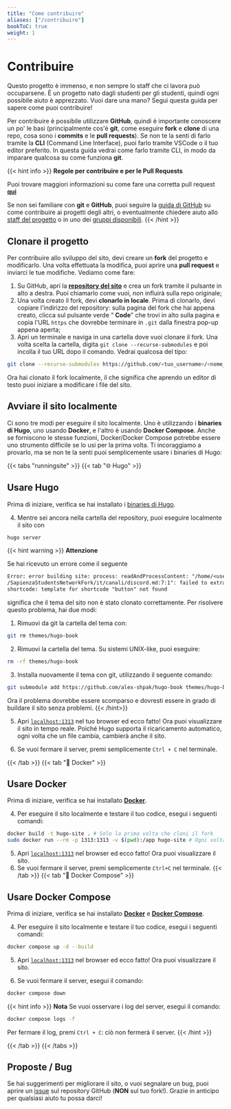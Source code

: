```yaml
---
title: "Come contribuire"
aliases: ["/contribuire"]
bookToC: true
weight: 1
---
```


<script src="https://kit.fontawesome.com/6fd9d2b408.js" crossorigin="anonymous"></script>

# Contribuire

Questo progetto è immenso, e non sempre lo staff che ci lavora può occuparsene. È un progetto nato dagli studenti per gli studenti, quindi ogni possibile aiuto è apprezzato. Vuoi dare una mano? Segui questa guida per sapere come puoi contribuire!

Per contribuire è possibile utilizzare **GitHub**, quindi è importante conoscere un po' le basi (principalmente cos'è **git**, come eseguire **fork** e **clone** di una repo, cosa sono i **commits** e le **pull requests**). Se non te la senti di farlo tramite la **CLI** (Command Line Interface), puoi farlo tramite VSCode o il tuo editor preferito. In questa guida vedrai come farlo tramite CLI, in modo da imparare qualcosa su come funziona **git**.

{{< hint info >}}
<i class="fa-solid fa-circle-info" style="color: #74C0FC;"></i> **Regole per contribuire e per le Pull Requests**

Puoi trovare maggiori informazioni su come fare una corretta pull request [**qui**](https://github.com/sapienzastudentsnetwork/sapienzastudentsnetwork.github.io/pulls)

Se non sei familiare con **git** e **GitHub**, puoi seguire la [guida di GitHub](https://docs.github.com/en/get-started/quickstart/contributing-to-projects) su come contribuire ai progetti degli altri, o eventualmente chiedere aiuto allo [staff del progetto](/it/contribuire/contatti) o in uno dei [gruppi disponibili](/it/canali/gruppi).
{{< /hint >}}

## Clonare il progetto

Per contribuire allo sviluppo del sito, devi creare un **fork** del progetto e modificarlo. Una volta effettuata la modifica, puoi aprire una **pull request** e inviarci le tue modifiche. Vediamo come fare:

1. Su GitHub, apri la [**repository del sito**](https://github.com/sapienzastudentsnetwork/sapienzastudentsnetwork.github.io) e crea un fork tramite il pulsante in alto a destra. Puoi chiamarlo come vuoi, non influirà sulla repo originale;
2. Una volta creato il fork, devi **clonarlo in locale**. Prima di clonarlo, devi copiare l'indirizzo del repository: sulla pagina del fork che hai appena creato, clicca sul pulsante verde "**<i class="fa-solid fa-code" style="color: #63E6BE;"></i> Code**" che trovi in alto sulla pagina e copia l'URL `https` che dovrebbe terminare in `.git` dalla finestra pop-up appena aperta;
3. Apri un terminale e naviga in una cartella dove vuoi clonare il fork. Una volta scelta la cartella, digita `git clone --recurse-submodules` e poi incolla il tuo URL dopo il comando. Vedrai qualcosa del tipo:
```bash
git clone --recurse-submodules https://github.com/<tuo_username>/<nome_fork>.git
```
Ora hai clonato il fork localmente, il che significa che aprendo un editor di testo puoi iniziare a modificare i file del sito.

## Avviare il sito localmente

Ci sono tre modi per eseguire il sito localmente. Uno è utilizzando i **binaries di Hugo**, uno usando **Docker**, e l'altro è usando **Docker Compose**. Anche se forniscono le stesse funzioni, Docker/Docker Compose potrebbe essere uno strumento difficile se lo usi per la prima volta. Ti incoraggiamo a provarlo, ma se non te la senti puoi semplicemente usare i binaries di Hugo:

{{< tabs "runningsite" >}}
{{< tab "🌐 Hugo" >}}
## Usare Hugo

Prima di iniziare, verifica se hai installato i [binaries di Hugo](https://gohugo.io/installation/).

4. Mentre sei ancora nella cartella del repository, puoi eseguire localmente il sito con
```bash
hugo server
```
{{< hint warning >}}
<i class="fa-solid fa-triangle-exclamation" style="color: #FFD43B;"></i> **Attenzione**

Se hai ricevuto un errore come il seguente
```txt
Error: error building site: process: readAndProcessContent: "/home/<user>
/SapienzaStudentsNetworkFork/it/canali/discord.md:7:1": failed to extract
shortcode: template for shortcode "button" not found
```
significa che il tema del sito non è stato clonato correttamente. Per risolvere questo problema, hai due modi:
 1. Rimuovi da git la cartella del tema con:
 ```bash
 git rm themes/hugo-book
 ```
 2. Rimuovi la cartella del tema. Su sistemi UNIX-like, puoi eseguire:
 ```bash
 rm -rf themes/hugo-book
 ```
 3. Installa nuovamente il tema con git, utilizzando il seguente comando:
```bash
git submodule add https://github.com/alex-shpak/hugo-book themes/hugo-book
```
Ora il problema dovrebbe essere scomparso e dovresti essere in grado di buildare il sito senza problemi.
{{< /hint>}}

5. Apri [`localhost:1313`](http://localhost:1313/) nel tuo browser ed ecco fatto! Ora puoi visualizzare il sito in tempo reale. Poiché Hugo supporta il ricaricamento automatico, ogni volta che un file cambia, cambierà anche il sito.

6. Se vuoi fermare il server, premi semplicemente `Ctrl + C` nel terminale.

{{< /tab >}}
{{< tab "🐋 Docker" >}}
## Usare Docker

Prima di iniziare, verifica se hai installato [**Docker**](https://www.docker.com/).

4. Per eseguire il sito localmente e testare il tuo codice, esegui i seguenti comandi:
```bash
docker build -t hugo-site . # Solo la prima volta che cloni il fork
sudo docker run --rm -p 1313:1313 -v $(pwd):/app hugo-site # Ogni volta che lavori sul progetto
```

5. Apri [`localhost:1313`](http://localhost:1313/) nel browser ed ecco fatto! Ora puoi visualizzare il sito.
6. Se vuoi fermare il server, premi semplicemente `Ctrl+C` nel terminale.
{{< /tab >}}
{{< tab "🐋 Docker Compose" >}}
## Usare Docker Compose

Prima di iniziare, verifica se hai installato [**Docker**](https://www.docker.com/) e [**Docker Compose**](https://docs.docker.com/compose/install/).

4. Per eseguire il sito localmente e testare il tuo codice, esegui i seguenti comandi:
```bash
docker compose up -d --build
```

5. Apri [`localhost:1313`](http://localhost:1313/) nel browser ed ecco fatto! Ora puoi visualizzare il sito.

6. Se vuoi fermare il server, esegui il comando:
```bash
docker compose down
```

{{< hint info >}}
<i class="fa-solid fa-circle-info" style="color: #74C0FC;"></i> **Nota**
Se vuoi osservare i log del server, esegui il comando:
```bash
docker compose logs -f
```
Per fermare il log, premi `Ctrl + C`: ciò non fermerà il server.
{{< /hint >}}

{{< /tab >}}
{{< /tabs >}}

## Proposte / Bug

Se hai suggerimenti per migliorare il sito, o vuoi segnalare un bug, puoi aprire un [issue](https://github.com/sapienzastudentsnetwork/sapienzastudentsnetwork.github.io/issues) sul repository GitHub (**NON** sul tuo fork!). Grazie in anticipo per qualsiasi aiuto tu possa darci!
